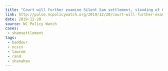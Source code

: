```yaml
---
title: "Court will further examine Silent Sam settlement, standing of Confederate group"
link: http://pulse.ncpolicywatch.org/2019/12/20/court-will-further-examine-silent-sam-settlement-standing-of-confederate-group/
date: 2019-12-20
source: NC Policy Watch
cases:
 - shamsettlement
tags:
 - baddour
 - ncscv
 - lawcom
 - rand
 - shanahan
---
```

